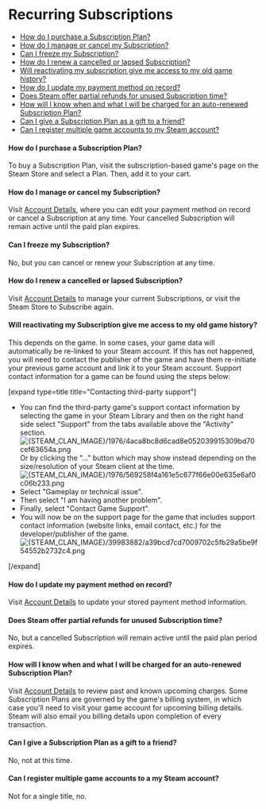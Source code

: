 # Recurring Subscriptions


* [How do I purchase a Subscription Plan?](#purchase)
* [How do I manage or cancel my Subscription?](#manage)
* [Can I freeze my Subscription?](#freeze)
* [How do I renew a cancelled or lapsed Subscription?](#cancel)
* [Will reactivating my subscription give me access to my old game history?](#history)
* [How do I update my payment method on record?](#update)
* [Does Steam offer partial refunds for unused Subscription time?](#partial)
* [How will I know when and what I will be charged for an auto-renewed Subscription Plan?](#date)
* [Can I give a Subscription Plan as a gift to a friend?](#gift)
* [Can I register multiple game accounts to my Steam account?](#multiple)

  
  
#### How do I purchase a Subscription Plan?
To buy a Subscription Plan, visit the subscription-based game's page on the Steam Store and select a Plan. Then, add it to your cart.  
  
#### How do I manage or cancel my Subscription?
Visit [Account Details](https://store.steampowered.com/account/), where you can edit your payment method on record or cancel a Subscription at any time. Your cancelled Subscription will remain active until the paid plan expires.  
  
#### Can I freeze my Subscription?
No, but you can cancel or renew your Subscription at any time.  
  
#### How do I renew a cancelled or lapsed Subscription?
Visit [Account Details](https://store.steampowered.com/account/) to manage your current Subscriptions, or visit the Steam Store to Subscribe again.  
  
#### Will reactivating my Subscription give me access to my old game history?
This depends on the game. In some cases, your game data will automatically be re-linked to your Steam account. If this has not happened, you will need to contact the publisher of the game and have them re-initiate your previous game account and link it to your Steam account. Support contact information for a game can be found using the steps below:  
  
[expand type=title title="Contacting third-party support"]
* You can find the third-party game's support contact information by selecting the game in your Steam Library and then on the right hand side select "Support" from the tabs available above the "Activity" section.![{STEAM_CLAN_IMAGE}/1976/4aca8bc8d6cad8e052039915309bd70cef63654a.png]({STEAM_CLAN_IMAGE}/1976/4aca8bc8d6cad8e052039915309bd70cef63654a.png)  
Or by clicking the "..." button which may show instead depending on the size/resolution of your Steam client at the time.  
![{STEAM_CLAN_IMAGE}/1976/569258f4a161e5c677f66e00e635e6af0c06b233.png]({STEAM_CLAN_IMAGE}/1976/569258f4a161e5c677f66e00e635e6af0c06b233.png)
* Select "Gameplay or technical issue".
* Then select "I am having another problem".
* Finally, select "Contact Game Support".
* You will now be on the support page for the game that includes support contact information (website links, email contact, etc.) for the developer/publisher of the game.![{STEAM_CLAN_IMAGE}/39983882/a39bcd7cd7009702c5fb29a5be9f54552b2732c4.png]({STEAM_CLAN_IMAGE}/39983882/a39bcd7cd7009702c5fb29a5be9f54552b2732c4.png)

[/expand]  
  
#### How do I update my payment method on record?
Visit [Account Details](https://store.steampowered.com/account/) to update your stored payment method information.  
  
#### Does Steam offer partial refunds for unused Subscription time?
No, but a cancelled Subscription will remain active until the paid plan period expires.  
  
#### How will I know when and what I will be charged for an auto-renewed Subscription Plan?
Visit [Account Details](https://store.steampowered.com/account/) to review past and known upcoming charges. Some Subscription Plans are governed by the game's billing system, in which case you'll need to visit your game account for upcoming billing details. Steam will also email you billing details upon completion of every transaction.  
  
#### Can I give a Subscription Plan as a gift to a friend?
No, not at this time.  
  
#### Can I register multiple game accounts to a my Steam account?
Not for a single title, no.  
  
